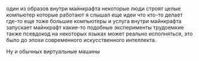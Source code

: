 один из образов внутри майнкрафта некоторые люди строят целые компьютер которые работают я слышал еще идеи что кто-то делает где-то еще тоже большие компьютеры и услуга внутри майнкрафта запускает майнкрафт какие-то подобные эксперименты трудоемкие также псевдокод на некоторых языках может реально исполняться, это было до эпохи современного искусственного интеллекта. 

Ну и обычных виртуальные машины